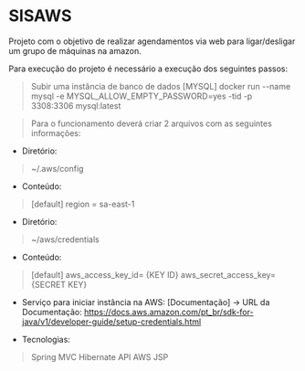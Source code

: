 # SISAWS

Projeto com o objetivo de realizar agendamentos via web para ligar/desligar um grupo de máquinas na amazon.

Para execução do projeto é necessário a execução dos seguintes passos:

> Subir uma instância de banco de dados [MYSQL]
> docker run --name mysql -e MYSQL_ALLOW_EMPTY_PASSWORD=yes -tid -p 3308:3306 mysql:latest

> Para o funcionamento deverá criar 2 arquivos com as seguintes informações:

- Diretório: 
> ~/.aws/config

- Conteúdo:
> [default]
> region = sa-east-1


- Diretório: 
> ~/aws/credentials

- Conteúdo:
>[default]
>aws_access_key_id= {KEY ID}
>aws_secret_access_key= {SECRET KEY}

- Serviço para iniciar instância na AWS: [Documentação]
-> URL da Documentação: https://docs.aws.amazon.com/pt_br/sdk-for-java/v1/developer-guide/setup-credentials.html

- Tecnologias:
> Spring MVC
> Hibernate
> API AWS
> JSP
